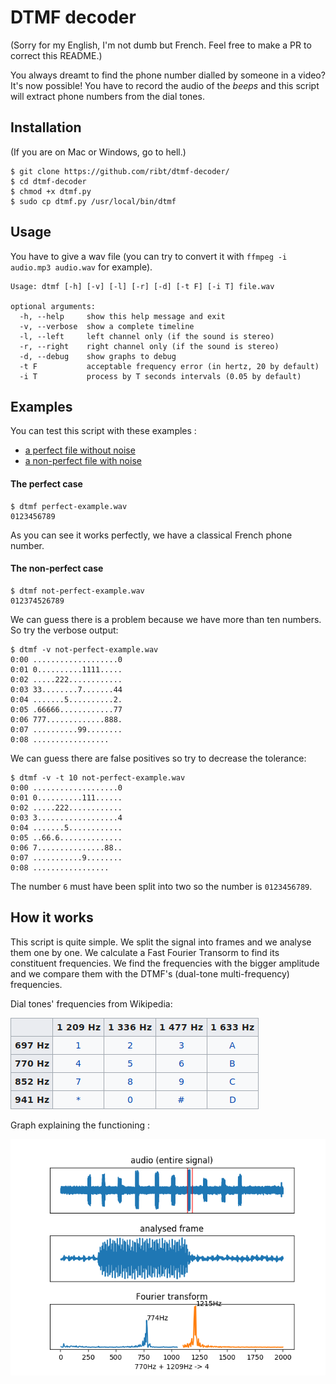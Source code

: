 # DTMF decoder
(Sorry for my English, I'm not dumb but French. Feel free to make a PR to correct this README.)

You always dreamt to find the phone number dialled by someone in a video? It's now possible! You have to record the audio of the *beeps* and this script will extract phone numbers from the dial tones.

## Installation
(If you are on Mac or Windows, go to hell.)

```
$ git clone https://github.com/ribt/dtmf-decoder/
$ cd dtmf-decoder
$ chmod +x dtmf.py
$ sudo cp dtmf.py /usr/local/bin/dtmf
```

## Usage

You have to give a wav file (you can try to convert it with `ffmpeg -i audio.mp3 audio.wav` for example).

```
Usage: dtmf [-h] [-v] [-l] [-r] [-d] [-t F] [-i T] file.wav

optional arguments:
  -h, --help     show this help message and exit
  -v, --verbose  show a complete timeline
  -l, --left     left channel only (if the sound is stereo)
  -r, --right    right channel only (if the sound is stereo)
  -d, --debug    show graphs to debug
  -t F           acceptable frequency error (in hertz, 20 by default)
  -i T           process by T seconds intervals (0.05 by default)
```

## Examples

You can test this script with these examples :
- [a perfect file without noise](https://github.com/ribt/dtmf-decoder/blob/master/perfect-example.wav?raw=true)
- [a non-perfect file with noise](https://github.com/ribt/dtmf-decoder/blob/master/not-perfect-example.wav?raw=true)

#### The perfect case

```
$ dtmf perfect-example.wav
0123456789
```
As you can see it works perfectly, we have a classical French phone number.

#### The non-perfect case
```
$ dtmf not-perfect-example.wav
012374526789
```
We can guess there is a problem because we have more than ten numbers. So try the verbose output:
```
$ dtmf -v not-perfect-example.wav
0:00 ...................0
0:01 0..........1111.....
0:02 .....222............
0:03 33........7.......44
0:04 .......5..........2.
0:05 .66666............77
0:06 777.............888.
0:07 ..........99........
0:08 .................
```
We can guess there are false positives so try to decrease the tolerance:
```
$ dtmf -v -t 10 not-perfect-example.wav 
0:00 ...................0
0:01 0..........111......
0:02 .....222............
0:03 3..................4
0:04 .......5............
0:05 ..66.6..............
0:06 7...............88..
0:07 ...........9........
0:08 .................
```
The number `6` must have been split into two so the number is `0123456789`.

## How it works

This script is quite simple. We split the signal into frames and we analyse them one by one. We calculate a Fast Fourier Transorm to find its constituent frequencies. We find the frequencies with the bigger amplitude and we compare them with the DTMF's (dual-tone multi-frequency) frequencies.

Dial tones' frequencies from Wikipedia:

![array of dial tones' frequencies from Wikipedia](./dtmf-wikipedia.png "Dial tones' frequencies")

Graph explaining the functioning :

![graphs](./graphs.png)


